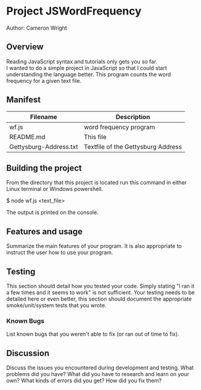 # Project JSWordFrequency

Author: Cameron Wright

## Overview
Reading JavaScript syntax and tutorials only gets you so far.  
I wanted to do a simple project in JavaScript so that I could start 
understanding the language better.  This program counts the word frequency 
for a given text file.

## Manifest

|Filename       | Description                                                       |
|---------------|-------------------------------------------------------------------|
|wf.js          | word frequency program                                            |
|README.md      | This file                                                         |
|Gettysburg-Address.txt| Textfile of the Gettysburg Address                         |

## Building the project

From the directory that this project is located run this command in either Linux terminal or Windows powershell.

$ node wf.js <text_file> 

The output is printed on the console.

## Features and usage

Summarize the main features of your program. It is also appropriate to instruct the 
user how to use your program.

## Testing

This section should detail how you tested your code. Simply stating "I ran it a few 
times and it seems to work" is not sufficient. Your testing needs to be detailed here 
or even better, this section should document the appropriate smoke/unit/system tests that you wrote.

### Known Bugs

List known bugs that you weren't able to fix (or ran out of time to fix).

## Discussion

Discuss the issues you encountered during development and testing. What problems 
did you have? What did you have to research and learn on your own? What kinds of 
errors did you get? How did you fix them?
